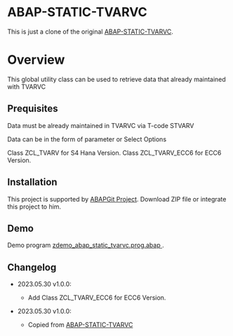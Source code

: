 # ABAP-STATIC-TVARVC

This is just a clone of the original [ABAP-STATIC-TVARVC](https://github.com/aufaraditya/ABAP-STATIC-TVARVC).

# Overview

This global utility class can be used to retrieve data that already maintained with TVARVC

## Prequisites

Data must be already maintained in TVARVC via T-code STVARV

Data can be in the form of parameter or Select Options

Class ZCL_TVARV for S4 Hana Version.
Class ZCL_TVARV_ECC6 for ECC6 Version.

## Installation
This project is supported by <a href="https://github.com/larshp/abapGit">ABAPGit Project</a>. Download ZIP file or integrate this project to him.

## Demo

Demo program [zdemo_abap_static_tvarvc.prog.abap
](https://github.com/wellys3/ABAP-STATIC-TVARVC/blob/main/src/zdemo_abap_static_tvarvc.prog.abap).

## Changelog

- 2023.05.30 v1.0.0:
  - Add Class ZCL_TVARV_ECC6 for ECC6 Version.

- 2023.05.30 v1.0.0:
  - Copied from [ABAP-STATIC-TVARVC](https://github.com/aufaraditya/ABAP-STATIC-TVARVC)